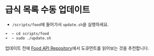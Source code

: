 # 급식 목록 수동 업데이트

* `/scripts/food`에 들어가서 `update.sh`을 실행하세요.

```zsh
➜  ~ cd scripts/food
➜  ~ sudo ./update.sh
```

업데이트 전에 [Food API Repository](https://github.com/kmladotnet/food)에서 도큐먼트를 읽어보는 것을 추천합니다.
